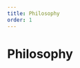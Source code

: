 ```yaml
---
title: Philosophy
order: 1
---
```


# Philosophy

<!-- urql: from start to finish. Easy first, advanced later -->
